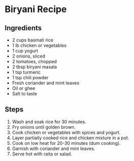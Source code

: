 # Biryani Recipe

## Ingredients
- 2 cups basmati rice
- 1 lb chicken or vegetables
- 1 cup yogurt
- 2 onions, sliced
- 2 tomatoes, chopped
- 2 tbsp biryani masala
- 1 tsp turmeric
- 1 tsp chili powder
- Fresh coriander and mint leaves
- Oil or ghee
- Salt to taste

## Steps
1. Wash and soak rice for 30 minutes.
2. Fry onions until golden brown.
3. Cook chicken or vegetables with spices and yogurt.
4. Layer partially cooked rice and chicken mixture in a pot.
5. Cook on low heat for 20-30 minutes (dum cooking).
6. Garnish with coriander and mint leaves.
7. Serve hot with raita or salad.
